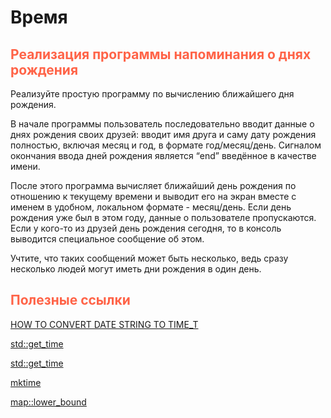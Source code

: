 # Время

## <font color="tomato">Реализация программы напоминания о днях рождения</font>

Реализуйте простую программу по вычислению ближайшего дня рождения.

В начале программы пользователь последовательно вводит данные о днях рождения своих друзей: 
вводит имя друга и саму дату рождения полностью, включая месяц и год, в формате год/месяц/день. 
Сигналом окончания ввода дней рождения является “end” введённое в качестве имени.

После этого программа вычисляет ближайший день рождения по отношению к текущему времени 
и выводит его на экран вместе с именем в удобном, локальном формате - месяц/день. 
Если день рождения уже был в этом году, данные о пользователе пропускаются. 
Если у кого-то из друзей день рождения сегодня, то в консоль выводится специальное сообщение об этом. 

Учтите, что таких сообщений может быть несколько, ведь сразу несколько людей могут иметь 
дни рождения в один день.

## <font color="tomato">Полезные ссылки</font>

[HOW TO CONVERT DATE STRING TO TIME_T](https://www.appsloveworld.com/cplus/100/631/how-to-convert-date-string-to-time-t)

[std::get_time](https://en.cppreference.com/w/cpp/io/manip/get_time)

[std::get_time](https://cplusplus.com/reference/iomanip/get_time/)

[mktime](https://cplusplus.com/reference/ctime/mktime/)

[map::lower_bound](https://cplusplus.com/reference/map/map/lower_bound/)


